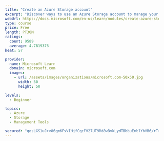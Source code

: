 ```yaml
---
title: "Create an Azure Storage account"
excerpt: "Discover ways to use an Azure Storage account to manage your data for billing, access, and storage location of your blobs, files, queues, and tables."
webUrl: https://docs.microsoft.com/en-us/learn/modules/create-azure-storage-account/
type: course
price: Free
length: PT30M
ratings:
  count: 9589
  average: 4.7819376
heat: 57

provider:
  name: Microsoft Learn
  domain: microsoft.com
  images:
    - url: /assets/images/organizations/microsoft.com-50x50.jpg
      width: 50
      height: 50

levels:
  - Beginner

topics:
  - Azure
  - Storage
  - Management Tools

secured: "qosLGS1uJ+v86qm6FsVIHjfCqcFV27UT9Rd8wBvkLydTBbbuEnblYbVB6/rTrchORX1wyVNAuAiw1Qnv44yTQcrrMbiYE9Jy/Qe/97Ous4ECA+yjpcAAYd6VjnPg38kWnaCMXm3CAyH3Sgcx/dcqivYnsdODw+bXLC4biATIswFxjLEBs6tPMw3x3OLFSzTfoRc7vHOUrU8huPwiTTVHRPNDBEg8lWU5UCcRWZk7Kptx8W9yl6p8UvpQ7WzY4loYK+8Ng0eJdCq3hh8FU8asGKEL2w3SUJWhhxtA9Zj96eZI2Iv9rnKAxSDlpwfBusJmuWbCOuuxMrlaNHYGLXTPNenqdLwWdAxHzskVTBUZLNJPaBnun/RnYSoLDABKYwAV5eRp/m8nDY/BDy8MRLqlhOS691+C5RfhVzk2ISvi5rg=;MbFPfEZm0tjSXMIWten5kQ=="
---
```


